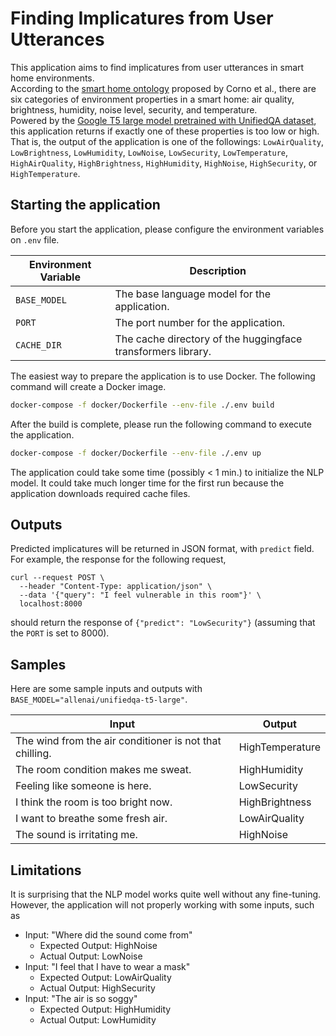 # Finding Implicatures from User Utterances

This application aims to find implicatures from user utterances in smart home environments.<br />
According to the [smart home ontology](http://elite.polito.it/ontologies/eupont.owl) proposed by Corno et al., there are six categories of environment properties in a smart home: air quality, brightness, humidity, noise level, security, and temperature.<br />
Powered by the [Google T5 large model pretrained with UnifiedQA dataset](https://github.com/allenai/unifiedqa), this application returns if exactly one of these properties is too low or high.
That is, the output of the application is one of the followings: `LowAirQuality`, `LowBrightness`, `LowHumidity`, `LowNoise`, `LowSecurity`, `LowTemperature`, `HighAirQuality`, `HighBrightness`, `HighHumidity`, `HighNoise`, `HighSecurity`, or `HighTemperature`.

## Starting the application

Before you start the application, please configure the environment variables on `.env` file.

| Environment Variable | Description |
|----------------------|-------------|
| `BASE_MODEL`         | The base language model for the application. |
| `PORT`               | The port number for the application. |
| `CACHE_DIR`          | The cache directory of the huggingface transformers library. |

The easiest way to prepare the application is to use Docker.
The following command will create a Docker image.

```bash
docker-compose -f docker/Dockerfile --env-file ./.env build
```

After the build is complete, please run the following command to execute the application.

```bash
docker-compose -f docker/Dockerfile --env-file ./.env up
```

The application could take some time (possibly < 1 min.) to initialize the NLP model.
It could take much longer time for the first run because the application downloads required cache files.

## Outputs

Predicted implicatures will be returned in JSON format, with `predict` field. For example, the response for the following request,
```
curl --request POST \
  --header "Content-Type: application/json" \
  --data '{"query": "I feel vulnerable in this room"}' \
  localhost:8000
```
should return the response of `{"predict": "LowSecurity"}` (assuming that the `PORT` is set to 8000).

## Samples

Here are some sample inputs and outputs with `BASE_MODEL="allenai/unifiedqa-t5-large"`.

| Input | Output |
|-------|--------|
| The wind from the air conditioner is not that chilling. | HighTemperature |
| The room condition makes me sweat. | HighHumidity |
| Feeling like someone is here. | LowSecurity |
| I think the room is too bright now. | HighBrightness |
| I want to breathe some fresh air. | LowAirQuality |
| The sound is irritating me. | HighNoise |

## Limitations

It is surprising that the NLP model works quite well without any fine-tuning.
However, the application will not properly working with some inputs, such as

- Input: "Where did the sound come from"
    - Expected Output: HighNoise
    - Actual Output: LowNoise
- Input: "I feel that I have to wear a mask"
    - Expected Output: LowAirQuality
    - Actual Output: HighSecurity
- Input: "The air is so soggy"
    - Expected Output: HighHumidity
    - Actual Output: LowHumidity
